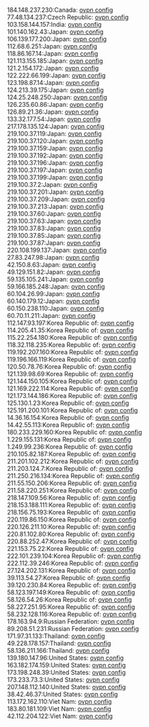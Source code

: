 184.148.237.230:Canada: [ovpn config](vpn/184_148_237_230.ovpn)  
77.48.134.237:Czech Republic: [ovpn config](vpn/77_48_134_237.ovpn)  
103.158.144.157:India: [ovpn config](vpn/103_158_144_157.ovpn)  
101.140.162.43:Japan: [ovpn config](vpn/101_140_162_43.ovpn)  
106.139.177.200:Japan: [ovpn config](vpn/106_139_177_200.ovpn)  
112.68.6.251:Japan: [ovpn config](vpn/112_68_6_251.ovpn)  
118.86.167.14:Japan: [ovpn config](vpn/118_86_167_14.ovpn)  
121.113.155.185:Japan: [ovpn config](vpn/121_113_155_185.ovpn)  
121.2.154.172:Japan: [ovpn config](vpn/121_2_154_172.ovpn)  
122.222.66.199:Japan: [ovpn config](vpn/122_222_66_199.ovpn)  
123.198.87.14:Japan: [ovpn config](vpn/123_198_87_14.ovpn)  
124.213.39.175:Japan: [ovpn config](vpn/124_213_39_175.ovpn)  
124.25.248.250:Japan: [ovpn config](vpn/124_25_248_250.ovpn)  
126.235.60.86:Japan: [ovpn config](vpn/126_235_60_86.ovpn)  
126.89.21.36:Japan: [ovpn config](vpn/126_89_21_36.ovpn)  
133.32.177.54:Japan: [ovpn config](vpn/133_32_177_54.ovpn)  
217.178.135.124:Japan: [ovpn config](vpn/217_178_135_124.ovpn)  
219.100.37.119:Japan: [ovpn config](vpn/219_100_37_119.ovpn)  
219.100.37.120:Japan: [ovpn config](vpn/219_100_37_120.ovpn)  
219.100.37.159:Japan: [ovpn config](vpn/219_100_37_159.ovpn)  
219.100.37.192:Japan: [ovpn config](vpn/219_100_37_192.ovpn)  
219.100.37.196:Japan: [ovpn config](vpn/219_100_37_196.ovpn)  
219.100.37.197:Japan: [ovpn config](vpn/219_100_37_197.ovpn)  
219.100.37.199:Japan: [ovpn config](vpn/219_100_37_199.ovpn)  
219.100.37.2:Japan: [ovpn config](vpn/219_100_37_2.ovpn)  
219.100.37.201:Japan: [ovpn config](vpn/219_100_37_201.ovpn)  
219.100.37.209:Japan: [ovpn config](vpn/219_100_37_209.ovpn)  
219.100.37.213:Japan: [ovpn config](vpn/219_100_37_213.ovpn)  
219.100.37.60:Japan: [ovpn config](vpn/219_100_37_60.ovpn)  
219.100.37.63:Japan: [ovpn config](vpn/219_100_37_63.ovpn)  
219.100.37.83:Japan: [ovpn config](vpn/219_100_37_83.ovpn)  
219.100.37.85:Japan: [ovpn config](vpn/219_100_37_85.ovpn)  
219.100.37.87:Japan: [ovpn config](vpn/219_100_37_87.ovpn)  
220.108.199.137:Japan: [ovpn config](vpn/220_108_199_137.ovpn)  
27.83.247.98:Japan: [ovpn config](vpn/27_83_247_98.ovpn)  
42.150.8.63:Japan: [ovpn config](vpn/42_150_8_63.ovpn)  
49.129.151.82:Japan: [ovpn config](vpn/49_129_151_82.ovpn)  
59.135.105.241:Japan: [ovpn config](vpn/59_135_105_241.ovpn)  
59.166.185.248:Japan: [ovpn config](vpn/59_166_185_248.ovpn)  
60.104.26.99:Japan: [ovpn config](vpn/60_104_26_99.ovpn)  
60.140.179.12:Japan: [ovpn config](vpn/60_140_179_12.ovpn)  
60.150.238.110:Japan: [ovpn config](vpn/60_150_238_110.ovpn)  
60.70.11.211:Japan: [ovpn config](vpn/60_70_11_211.ovpn)  
112.147.93.197:Korea Republic of: [ovpn config](vpn/112_147_93_197.ovpn)  
114.205.41.35:Korea Republic of: [ovpn config](vpn/114_205_41_35.ovpn)  
115.22.254.180:Korea Republic of: [ovpn config](vpn/115_22_254_180.ovpn)  
118.32.118.235:Korea Republic of: [ovpn config](vpn/118_32_118_235.ovpn)  
119.192.207.160:Korea Republic of: [ovpn config](vpn/119_192_207_160.ovpn)  
119.196.166.119:Korea Republic of: [ovpn config](vpn/119_196_166_119.ovpn)  
120.50.78.76:Korea Republic of: [ovpn config](vpn/120_50_78_76.ovpn)  
121.139.98.69:Korea Republic of: [ovpn config](vpn/121_139_98_69.ovpn)  
121.144.150.105:Korea Republic of: [ovpn config](vpn/121_144_150_105.ovpn)  
121.169.222.114:Korea Republic of: [ovpn config](vpn/121_169_222_114.ovpn)  
121.173.144.186:Korea Republic of: [ovpn config](vpn/121_173_144_186.ovpn)  
125.130.1.23:Korea Republic of: [ovpn config](vpn/125_130_1_23.ovpn)  
125.191.200.101:Korea Republic of: [ovpn config](vpn/125_191_200_101.ovpn)  
14.36.16.154:Korea Republic of: [ovpn config](vpn/14_36_16_154.ovpn)  
14.42.55.113:Korea Republic of: [ovpn config](vpn/14_42_55_113.ovpn)  
180.233.229.160:Korea Republic of: [ovpn config](vpn/180_233_229_160.ovpn)  
1.229.155.131:Korea Republic of: [ovpn config](vpn/1_229_155_131.ovpn)  
1.249.99.236:Korea Republic of: [ovpn config](vpn/1_249_99_236.ovpn)  
210.105.82.187:Korea Republic of: [ovpn config](vpn/210_105_82_187.ovpn)  
211.201.102.212:Korea Republic of: [ovpn config](vpn/211_201_102_212.ovpn)  
211.203.124.7:Korea Republic of: [ovpn config](vpn/211_203_124_7.ovpn)  
211.250.216.134:Korea Republic of: [ovpn config](vpn/211_250_216_134.ovpn)  
211.55.150.206:Korea Republic of: [ovpn config](vpn/211_55_150_206.ovpn)  
211.58.220.251:Korea Republic of: [ovpn config](vpn/211_58_220_251.ovpn)  
218.147.109.56:Korea Republic of: [ovpn config](vpn/218_147_109_56.ovpn)  
218.153.188.111:Korea Republic of: [ovpn config](vpn/218_153_188_111.ovpn)  
218.156.75.193:Korea Republic of: [ovpn config](vpn/218_156_75_193.ovpn)  
220.119.86.150:Korea Republic of: [ovpn config](vpn/220_119_86_150.ovpn)  
220.126.211.10:Korea Republic of: [ovpn config](vpn/220_126_211_10.ovpn)  
220.81.102.80:Korea Republic of: [ovpn config](vpn/220_81_102_80.ovpn)  
220.88.252.47:Korea Republic of: [ovpn config](vpn/220_88_252_47.ovpn)  
221.153.75.22:Korea Republic of: [ovpn config](vpn/221_153_75_22.ovpn)  
222.101.239.104:Korea Republic of: [ovpn config](vpn/222_101_239_104.ovpn)  
222.112.39.246:Korea Republic of: [ovpn config](vpn/222_112_39_246.ovpn)  
27.124.202.131:Korea Republic of: [ovpn config](vpn/27_124_202_131.ovpn)  
39.113.54.27:Korea Republic of: [ovpn config](vpn/39_113_54_27.ovpn)  
39.120.230.84:Korea Republic of: [ovpn config](vpn/39_120_230_84.ovpn)  
58.123.197.149:Korea Republic of: [ovpn config](vpn/58_123_197_149.ovpn)  
58.126.54.26:Korea Republic of: [ovpn config](vpn/58_126_54_26.ovpn)  
58.227.251.95:Korea Republic of: [ovpn config](vpn/58_227_251_95.ovpn)  
58.232.128.116:Korea Republic of: [ovpn config](vpn/58_232_128_116.ovpn)  
178.163.94.9:Russian Federation: [ovpn config](vpn/178_163_94_9.ovpn)  
89.208.51.231:Russian Federation: [ovpn config](vpn/89_208_51_231.ovpn)  
171.97.31.133:Thailand: [ovpn config](vpn/171_97_31_133.ovpn)  
49.228.178.157:Thailand: [ovpn config](vpn/49_228_178_157.ovpn)  
58.136.211.166:Thailand: [ovpn config](vpn/58_136_211_166.ovpn)  
139.180.147.96:United States: [ovpn config](vpn/139_180_147_96.ovpn)  
163.182.174.159:United States: [ovpn config](vpn/163_182_174_159.ovpn)  
173.198.248.39:United States: [ovpn config](vpn/173_198_248_39.ovpn)  
173.233.73.3:United States: [ovpn config](vpn/173_233_73_3.ovpn)  
207.148.112.140:United States: [ovpn config](vpn/207_148_112_140.ovpn)  
38.42.46.37:United States: [ovpn config](vpn/38_42_46_37.ovpn)  
113.172.162.110:Viet Nam: [ovpn config](vpn/113_172_162_110.ovpn)  
183.80.181.109:Viet Nam: [ovpn config](vpn/183_80_181_109.ovpn)  
42.112.204.122:Viet Nam: [ovpn config](vpn/42_112_204_122.ovpn)  
